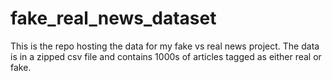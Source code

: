 # fake_real_news_dataset

This is the repo hosting the data for my fake vs real news project. The data is in a zipped csv file and contains 1000s of articles tagged as either real or fake. 

